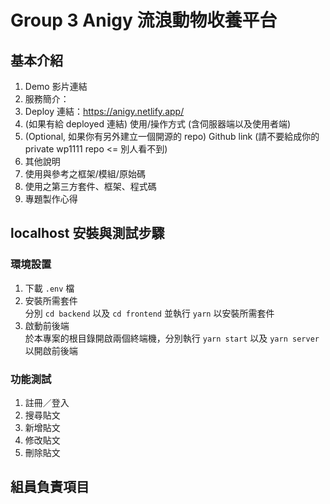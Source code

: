 # Group 3 Anigy 流浪動物收養平台
## 基本介紹
1. Demo 影片連結
2. 服務簡介：
3. Deploy 連結：https://anigy.netlify.app/
4. (如果有給 deployed 連結) 使用/操作方式 (含伺服器端以及使用者端)
5. (Optional, 如果你有另外建立一個開源的 repo) Github link (請不要給成你的 private wp1111 repo <= 別人看不到)
6. 其他說明
7. 使用與參考之框架/模組/原始碼
8. 使用之第三方套件、框架、程式碼
9. 專題製作心得

## localhost 安裝與測試步驟
### 環境設置
1. 下載 `.env` 檔
2. 安裝所需套件  
   分別 `cd backend` 以及 `cd frontend` 並執行 `yarn` 以安裝所需套件
3. 啟動前後端  
   於本專案的根目錄開啟兩個終端機，分別執行 `yarn start` 以及 `yarn server` 以開啟前後端  
### 功能測試
1. 註冊／登入
2. 搜尋貼文
3. 新增貼文
4. 修改貼文
5. 刪除貼文

## 組員負責項目
